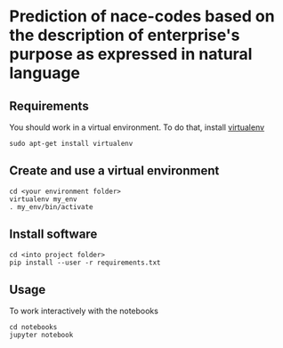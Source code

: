 # Prediction of nace-codes based on the description of enterprise's purpose as expressed in natural language

## Requirements
You should work in a virtual environment. To do that, install [virtualenv](https://docs.python.org/3/library/venv.html)
```
sudo apt-get install virtualenv
```
## Create and use a virtual environment
```
cd <your environment folder>
virtualenv my_env
. my_env/bin/activate
```
## Install software
```
cd <into project folder>
pip install --user -r requirements.txt
```
## Usage
To work interactively with the notebooks
```
cd notebooks
jupyter notebook
```
